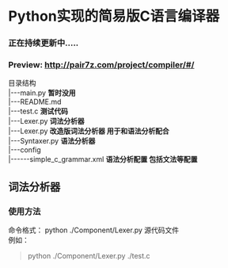 # Python实现的简易版C语言编译器
### 正在持续更新中.....
### Preview: http://pair7z.com/project/compiler/#/

目录结构  
|---main.py  **暂时没用**  
|---README.md  
|---test.c   **测试代码**  
|---Lexer.py  **词法分析器**  
|---Lexer.py  **改造版词法分析器 用于和语法分析配合**  
|---Syntaxer.py  **语法分析器**  
|---config  
|------simple_c_grammar.xml **语法分析配置 包括文法等配置**  

## 词法分析器  
### 使用方法
命令格式： python ./Component/Lexer.py 源代码文件  
例如：
>python ./Component/Lexer.py ./test.c

